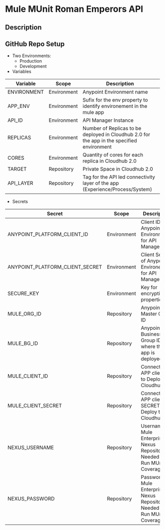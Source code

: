<h1>Mule MUnit Roman Emperors API</h1>

## Description

## GitHub Repo Setup
- Two Environments:
    - Production
    - Development
- Variables
  
|Variable|Scope|Description|
|--------|-----|-----------|
|ENVIRONMENT|Environment|Anypoint Environment name|
|APP_ENV|Environment|Sufix for the env property to identify environement in the mule app|
|API_ID|Environment|API Manager Instance|
|REPLICAS|Environment|Number of Replicas to be deployed in Cloudhub 2.0 for the app in the specified environment|
|CORES|Environment|Quantity of cores for each replica in Cloudhub 2.0|
|TARGET|Repository|Private Space in Cloudhub 2.0|
|API_LAYER|Repository|Tag for the API led connectivity layer of the app (Experience/Process/System)|

- Secrets

|Secret|Scope|Description|
|--------|-----|-----------|
|ANYPOINT_PLATFORM_CLIENT_ID|Environment|Client ID of Anypoint Environment for API Manager |
|ANYPOINT_PLATFORM_CLIENT_SECRET|Environment|Client Secret of Anypoint Environement for API Manager|
|SECURE_KEY|Environment|Key for encryption of properties|
|MULE_ORG_ID|Repository|Anypoint Master Org ID|
|MULE_BG_ID|Repository|Anypoint Business Group ID where the app is deployed|
|MULE_CLIENT_ID|Repository|Connected APP client ID to Deploy to Cloudhub|
|MULE_CLIENT_SECRET|Repository|Connected APP client SECRET to Deploy to Cloudhub|
|NEXUS_USERNAME|Repository|Username for Mule Enterprise Nexus Repository - Needed to Run MUnit Coverage|
|NEXUS_PASSWORD|Repository|Password for Mule Enterprise Nexus Repository - Needed to Run MUnit Coverage|
